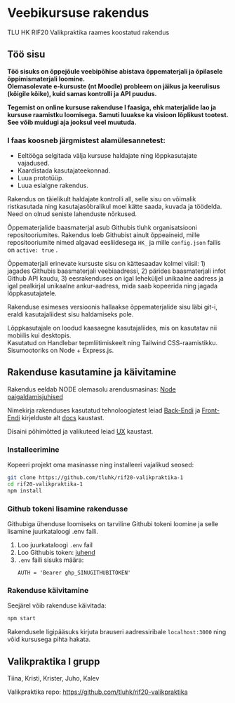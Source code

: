# Veebikursuse rakendus

TLU HK RIF20 Valikpraktika raames koostatud rakendus

## Töö sisu

**Töö sisuks on õppejõule veebipõhise abistava õppematerjali ja õpilasele õppimismaterjali loomine.  
Olemasolevate e-kursuste (nt Moodle) probleem on jäikus ja keerulisus (kõigile kõike), kuid samas kontrolli ja API puudus.**

**Tegemist on online kursuse rakenduse I faasiga, ehk materjalide lao ja kursuse raamistku loomisega.
Samuti luuakse ka visioon lõplikust tootest. See võib muidugi aja jooksul veel muutuda.**

### I faas koosneb järgmistest alamülesannetest:

- Eeltööga selgitada välja kursuse haldajate ning lõppkasutajate vajadused.
- Kaardistada kasutajateekonnad.
- Luua prototüüp.
- Luua esialgne rakendus.

Rakendus on täielikult haldajate kontrolli all, selle sisu on võimalik ristkasutada ning kasutajasõbralikul moel kätte saada, kuvada ja töödelda. Need on olnud seniste lahenduste nõrkused.

Õppematerjalide baasmaterjal asub Githubis tluhk organisatsiooni repositooriumites. Rakendus loeb Githubist ainult õppeaineid, mille repositooriumite nimed algavad eesliidesega `HK_` ja mille `config.json` failis on `active: true` .

Õppematerjali erinevate kursuste sisu on kättesaadav kolmel viisil: 1) jagades Githubis baasmaterjali veebiaadressi, 2) pärides baasmaterjali infot Github API kaudu, 3) eesrakenduses on igal leheküljel unikaalne aadress ja igal pealkirjal unikaalne ankur-aadress, mida saab kopeerida ning jagada lõppkasutajatele.

Rakenduse esimeses versioonis hallaakse õppematerjalide sisu läbi git-i,  eraldi kasutajaliidest sisu haldamiseks pole.

Lõppkasutajale on loodud kaasaegne kasutajaliides, mis on kasutatav nii mobiilis kui desktopis.  
Kasutatud on Handlebar tepmliitimiskeelt ning Tailwind CSS-raamistikku.
Sisumootoriks on Node + Express.js.

## Rakenduse kasutamine ja käivitamine

Rakendus eeldab NODE olemasolu arendusmasinas: [Node paigaldamisjuhised](https://nodejs.org/en/download/)

Nimekirja rakenduses kasutatud tehnoloogiatest leiad [Back-Endi](docs/content/backend/) ja [Front-Endi](docs/content/frontend/) kirjelduste alt [docs](docs) kaustast.

Disaini põhimõtted ja valikuteed leiad [UX](docs/content/ux/) kaustast.

### Installeerimine

Kopeeri projekt oma masinasse ning installeeri vajalikud seosed:

```bash
git clone https://github.com/tluhk/rif20-valikpraktika-1
cd rif20-valikpraktika-1
npm install
```

### Github tokeni lisamine rakendusse

Githubiga ühenduse loomiseks on tarviline Githubi tokeni loomine ja selle lisamine juurkataloogi .env faili.
1. Loo juurkataloogi `.env` fail
2. Loo Githubis token: [juhend](https://docs.github.com/en/enterprise-server@3.4/authentication/keeping-your-account-and-data-secure/creating-a-personal-access-token.)
3. `.env` faili sisuks määra:
   ```
   AUTH = 'Bearer ghp_SINUGITHUBITOKEN'
   ```

### Rakenduse käivitamine

Seejärel võib rakenduse käivitada:

```bash
npm start
```

Rakendusele ligipääsuks kirjuta brauseri aadressiribale `localhost:3000` ning võid kursusega pihta hakata.

## Valikpraktika I grupp

Tiina, Kristi, Krister, Juho, Kalev

Valikpraktika repo: https://github.com/tluhk/rif20-valikpraktika
